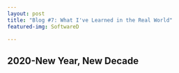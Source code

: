 ```yaml
---
layout: post
title: "Blog #7: What I've Learned in the Real World"
featured-img: SoftwareD

---
```

## 2020-New Year, New Decade

